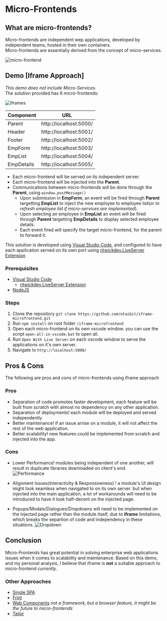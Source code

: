 # Micro-Frontends
## What are micro-frontends?
Micro-frontends are independent wep applications, developed by independent teams, hosted in their own containers.  
Micro-frontends are essentially derived from the concept of micro-services. 

![micro-frontend](https://i.imgur.com/fw24Edr.png)

## Demo [Iframe Approach]
*This demo does not include Micro-Services*.  
The solution provided has 6 micro-frontends:

![iframes](https://i.imgur.com/dhDpwaZ.png)

| Component | URL |
| ------ | ------ |
| Parent | http://localhost:5000/ |
| Header | http://localhost:5001/ |
| Footer | http://localhost:5002/ |
| EmpForm | http://localhost:5003/ |
| EmpList | http://localhost:5004/ |
| EmpDetails | http://localhost:5005/ |

- Each micro-frontend will be served on its independent server.  
- Each micro-frontend will be injected into the **Parent**.
- Communications between micro-frontends will be done through the **Parent**, using `window.postMessage()`
  - Upon submission in **EmpForm**, an event will be fired through **Parent** targetting **EmpList** to inject the new employee to employee list(*or to refresh employee list if micro-services are implemented*).
  - Upon selecting an employee in **EmpList** an event will be fired through **Parent** targetting **EmpDetails** to display selected employee details.
  - Each event fired will specify the target micro-frontend, for the parent to forward it.
  
This solution is developed using [Visual Studio Code](https://code.visualstudio.com/), and configured to have each application served on its own port using [ritwickdey.LiveServer Extension](https://marketplace.visualstudio.com/items?itemName=ritwickdey.LiveServer)

### Prerequisites
- [Visual Studio Code](https://code.visualstudio.com/)
  - [ritwickdey.LiveServer Extension](https://marketplace.visualstudio.com/items?itemName=ritwickdey.LiveServer)
- [NodeJS](https://nodejs.org/en/)


### Steps
1. Clone the repository `git clone https://github.com/otaibit/iframe-microfrontend.git`
2. Run `npm install` on root folder `/iframe-microfrontend`
3. Open each micro-frontend on its own vscode window. you can use the script `open-all-in-vscode.bat` to open all.
4. Run `Open With Live Server` on each vscode window to serve the applications on it's own server. 
5. Navigate to `http://localhost:5000/`

## Pros & Cons
The following are pros and cons of micro-frontends using iframe approach  
### Pros
- Separation of code promotes faster development, each feature will be built from scratch with almost no dependency on any other application.
- Separation of deployments! each module will be deployed and served independently 
- Better maintenance! if an issue arrise on a module, it will not affect the rest of the web application.
- Better scalability! new features could be implemented from scratch and injected into the app.

### Cons
- Lower Performance! modules being independent of one another, will result in duplicate libraries downloaded on client's end.  
![Performance](https://i.imgur.com/UWwKUZW.png)
  
- Alignment Issues(Interactivity & Responsiveness) ! a module's UI design might look seamless when navigated to on its own server. but when injected into the main application, a lot of workarounds will need to be introduced to have it look half-decent on the injected page. 

- Popups/Modals/Dialogues/Dropdowns will need to be implemented on the injected page rather than the module itself, due to **iframe** limitations, which breaks the separtion of code and independency in these situations.
![Dropdown](https://i.imgur.com/4Tzkvld.png)
  
## Conclusion
Micro-Frontends has great potential in solving enterprise web applications issues when it comes to scalability and maintenance. 
Based on this demo, and my personal analysis, I believe that iframe is **not** a suitable approach to micro-frontend *currently*.  
### Other Approaches
- [Single SPA](https://single-spa.js.org/)
- [Frint](https://frint.js.org/)
- [Web Components](https://www.webcomponents.org/introduction) *not a framework, but a browser feature, it might be the future to micro-frontends*
- [Tailor](https://github.com/zalando/tailor)
